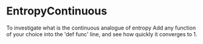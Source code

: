 # EntropyContinuous
To investigate what is the continuous analogue of entropy
Add any function of your choice into the 'def func' line, and see how quickly it converges to 1.
